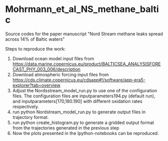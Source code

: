 # Mohrmann_et_al_NS_methane_baltic
Source codes for the paper manuscript "Nord Stream methane leaks spread across 14% of Baltic waters"

Steps to reproduce the work:
1. Download ocean model input files from https://data.marine.copernicus.eu/product/BALTICSEA_ANALYSISFORECAST_PHY_003_006/description
2. Download atmospheric forcing input files from https://cds.climate.copernicus.eu/cdsapp#!/software/app-era5-explorer?tab=overview
3. Adjust the Nordsstream_model_run.py to use one of the configuration files. The configuration files are inputparameters194.py (default run), and inputparameters[170,180.190] with different oxidation rates respectively.
4. run python Nordstream_model_run.py to generate output files in trajectory format.
5. run python create_histogram.py to generate a gridded output format from the trajectories generated in the previous step
6. Now the plots presented in the Ipython-notebooks can be reproduced.
